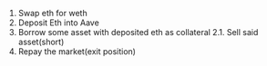 1. Swap eth for weth
2. Deposit Eth into Aave
3. Borrow some asset with deposited eth as collateral
    2.1. Sell said asset(short)
4. Repay the market(exit position)